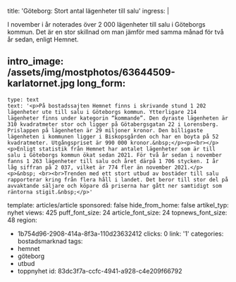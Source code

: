 title: 'Göteborg: Stort antal lägenheter till salu'
ingress: |
  <p>I november i år noterades över 2 000 lägenheter till salu i Göteborgs kommun. Det är en stor skillnad om man jämför med samma månad för två år sedan, enligt Hemnet.
  </p>
  
intro_image: /assets/img/mostphotos/63644509-karlatornet.jpg
long_form:
  -
    type: text
    text: '<p>På bostadssajten Hemnet finns i skrivande stund 1 202 lägenheter ute till salu i Göteborgs kommun. Ytterligare 214 lägenheter finns under kategorin “kommande”. Den dyraste lägenheten är 310 kvadratmeter stor och ligger på Götabergsgatan 22 i Lorensberg. Prislappen på lägenheten är 29 miljoner kronor. Den billigaste lägenheten i kommunen ligger i Biskopsgården och har en boyta på 52 kvadratmeter. Utgångspriset är 990 000 kronor.&nbsp;</p><p><br></p><p>Enligt statistik från Hemnet har antalet lägenheter som är till salu i Göteborgs kommun ökat sedan 2021. För två år sedan i november fanns 1 263 lägenheter till salu och året därpå 1 706 stycken. I år låg siffran på 2 037, vilket är 774 fler än november 2021.</p><p>&nbsp; <br><br>Trenden med ett stort utbud av bostäder till salu rapporterar kring från flera håll i landet. Det beror till stor del på avvaktande säljare och köpare då priserna har gått ner samtidigt som räntorna stigit.&nbsp;</p>'
template: articles/article
sponsored: false
hide_from_home: false
artikel_typ: nyhet
views: 425
puff_font_size: 24
article_font_size: 24
topnews_font_size: 48
region:
  - 1b754d96-2908-414a-8f3a-110d23632412
clicks: 0
link: '1'
categories: bostadsmarknad
tags:
  - hemnet
  - göteborg
  - utbud
  - toppnyhet
id: 83dc3f7a-ccfc-4941-a928-c4e209f66792
